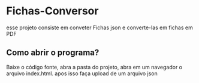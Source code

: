 # Fichas-Conversor
esse projeto consiste em conveter Fichas json e converte-las em fichas em PDF
## Como abrir o programa?
Baixe o código fonte, abra a pasta do projeto, abra em um navegador o arquivo index.html.
apos isso faça upload de um arquivo json
